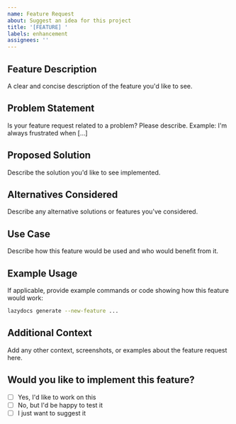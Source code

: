 ```yaml
---
name: Feature Request
about: Suggest an idea for this project
title: '[FEATURE] '
labels: enhancement
assignees: ''
---
```


## Feature Description
A clear and concise description of the feature you'd like to see.

## Problem Statement
Is your feature request related to a problem? Please describe.
Example: I'm always frustrated when [...]

## Proposed Solution
Describe the solution you'd like to see implemented.

## Alternatives Considered
Describe any alternative solutions or features you've considered.

## Use Case
Describe how this feature would be used and who would benefit from it.

## Example Usage
If applicable, provide example commands or code showing how this feature would work:

```bash
lazydocs generate --new-feature ...
```

## Additional Context
Add any other context, screenshots, or examples about the feature request here.

## Would you like to implement this feature?
- [ ] Yes, I'd like to work on this
- [ ] No, but I'd be happy to test it
- [ ] I just want to suggest it
